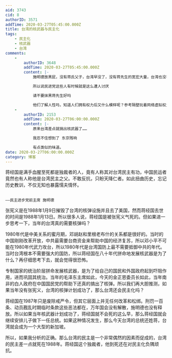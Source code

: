 ```yaml
---
aid: 3743
cid: 8
authorID: 3571
addTime: 2020-03-27T05:45:00.000Z
title: 台湾的核武器与民主化
tags:
    - 民主化
    - 核武器
    - 台湾
comments:
    -
        authorID: 3648
        addTime: 2020-03-27T05:45:00.000Z
        content: |-
            施明德放黑屁，没有蒋氏父子，台湾早没了，没有蒋先生的宽宏大量，台湾也没有今日民主的模样

            所以说民进党这些人有时候就是这么遭人讨厌

            请不要抹黑蒋先生好吗

            他们了解人性吗，知道人们拥有权力后又什么模样呢？参考隔壁玩着网络虚拟权力游戏的品葱就知道了，那些管理者行为言论是多么独裁和畜生！
    -
        authorID: 2153
        addTime: 2020-03-27T06:00:00.000Z
        content: |-
            原来台湾差点就搞出核武器了……

            我忍不住想到了 东京残响

            有点类似的味道。
date: 2020-03-27T06:00:00.000Z
category: 博客
---
```


蒋经国是满手血腥至死都是独裁者的人，竟有人称其对台湾民主有功，中国民运者竟然也有人称他是台湾民主之父。不敢反抗，只盼天降仁者。如此扭曲历史，忘记历史教训，不仅无知也暴露懦夫情怀。

                                                                                             ——民主进步党前主席 施明德    
    

张宪义是在1988年1月9日摧毁了台湾的核弹设施并且去了美国，然而蒋经国去世的时间是1988年1月13日。所以很多人说，蒋经国是被张宪义气死的。但如果进一步思考一下，当年的台湾真的需要核弹吗？

1980年代是中美关系的蜜月期，邓胡赵和里根老布什的关系都是很好的。当时的中国刚刚改革开放，中共最需要台商资金来帮助中国的经济复苏，所以邓小平不可能在1980年代武力攻台，所以1980年代是台湾国防上最不需要抵御中共的年代。当时台湾根本不需要强大的国防，所以蒋经国在八十年代拼命地发展核武器是为了什么？再仔细思考下去，就会觉得很恐怖。

专制国家的统治阶层拼命发展核武器，是为了给自己的国民和外国政府起到吓阻作用，进而巩固其统治。当年的毛泽东主席如此，今天的金正恩委员长如此，当年南非的白人政府在中国国民党的帮助下还真的搞出了核弹。所以我们再大胆推测，如果当年没有张宪义，台湾的核弹计划成功了，那么台湾还会民主化吗？

蒋经国在1987年只是废除戒严令，但其它层面上并无任何改革和松绑。刑罚一百条、动员戡乱时期临时条款这些恶法都在，万年国会没有解散，施明德也没有释放。所以如果当年核武器计划成功了，蒋经国就不会死的这么早，那么蒋经国就会继续安排儿子做下一任总统。如果这种情况发生，那么今天台湾的总统还姓蒋，台湾就会成为一个大型的新加坡。

所以，如果我分析的正确。那么台湾的民主是一个非常偶然的因素而促成的，台湾的民主差一点就死在1988年。蒋经国这个独裁者，他到死还在对民主化负隅顽抗。
